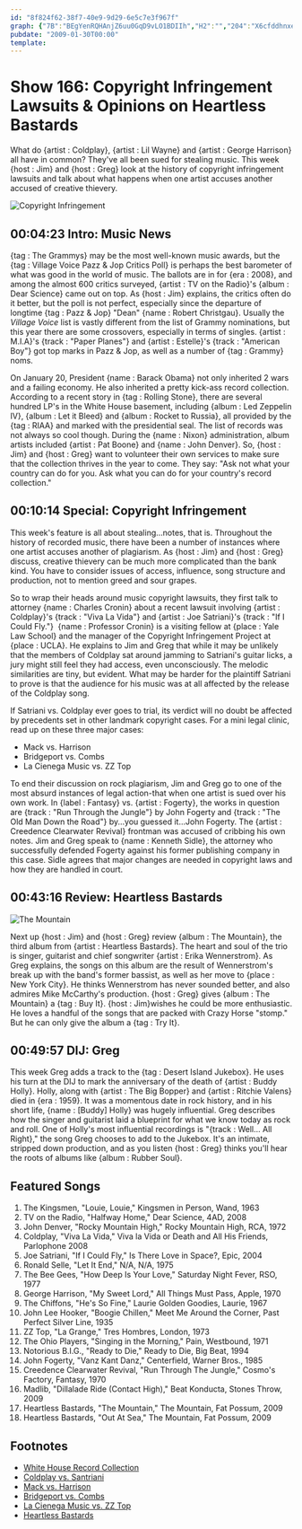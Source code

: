 ```yaml
---
id: "8f824f62-38f7-40e9-9d29-6e5c7e3f967f"
graph: {"7B":"BEgYenRQHAnjZ6uu0GqD9vLO1BDIIh","H2":"","204":"X6cfddhnxe97qipBHm1G0F8fBdhnxe0F8fB97qip0F8fBExqgYExqgYIQGr4","2B9":"UPEmEdMGHh"}
pubdate: "2009-01-30T00:00"
template: 
---
```






# Show 166: Copyright Infringement Lawsuits & Opinions on Heartless Bastards

What do {artist : Coldplay}, {artist : Lil Wayne} and {artist : George Harrison} all have in common? They've all been sued for stealing music. This week {host : Jim} and {host : Greg} look at the history of copyright infringement lawsuits and talk about what happens when one artist accuses another accused of creative thievery.

![Copyright Infringement](http://old.soundopinions.org/images/2011/sampling.jpg)



## 00:04:23 Intro: Music News

{tag : The Grammys} may be the most well-known music awards, but the {tag : Village Voice Pazz & Jop Critics Poll} is perhaps the best barometer of what was good in the world of music. The ballots are in for {era : 2008}, and among the almost 600 critics surveyed, {artist : TV on the Radio}'s {album : Dear Science} came out on top. As {host : Jim} explains, the critics often do it better, but the poll is not perfect, especially since the departure of longtime {tag : Pazz & Jop} "Dean" {name : Robert Christgau}. Usually the *Village Voice* list is vastly different from the list of Grammy nominations, but this year there are some crossovers, especially in terms of singles. {artist : M.I.A}'s {track : "Paper Planes"} and {artist : Estelle}'s {track : "American Boy"} got top marks in Pazz & Jop, as well as a number of {tag : Grammy} noms.

On January 20, President {name : Barack Obama} not only inherited 2 wars and a failing economy. He also inherited a pretty kick-ass record collection. According to a recent story in {tag : Rolling Stone}, there are several hundred LP's in the White House basement, including {album : Led Zeppelin IV}, {album : Let it Bleed} and {album : Rocket to Russia}, all provided by the {tag : RIAA} and marked with the presidential seal. The list of records was not always so cool though. During the {name : Nixon} administration, album artists included {artist : Pat Boone} and {name : John Denver}. So, {host : Jim} and {host : Greg} want to volunteer their own services to make sure that the collection thrives in the year to come. They say: "Ask not what your country can do for you. Ask what you can do for your country's record collection."



## 00:10:14 Special: Copyright Infringement

This week's feature is all about stealing...notes, that is. Throughout the history of recorded music, there have been a number of instances where one artist accuses another of plagiarism. As {host : Jim} and {host : Greg} discuss, creative thievery can be much more complicated than the bank kind. You have to consider issues of access, influence, song structure and production, not to mention greed and sour grapes.

So to wrap their heads around music copyright lawsuits, they first talk to attorney {name : Charles Cronin} about a recent lawsuit involving {artist : Coldplay}'s {track : "Viva La Vida"} and {artist : Joe Satriani}'s {track : "If I Could Fly."}  {name : Professor Cronin} is a visiting fellow at {place : Yale Law School} and the manager of the Copyright Infringement Project at {place : UCLA}. He explains to Jim and Greg that while it may be unlikely that the members of Coldplay sat around jamming to Satriani's guitar licks, a jury might still feel they had access, even unconsciously. The melodic similarities are tiny, but evident. What may be harder for the plaintiff Satriani to prove is that the audience for his music was at all affected by the release of the Coldplay song.

If Satriani vs. Coldplay ever goes to trial, its verdict will no doubt be affected by precedents set in other landmark copyright cases. For a mini legal clinic, read up on these three major cases:

- Mack vs. Harrison
- Bridgeport vs. Combs
- La Cienega Music vs. ZZ Top

To end their discussion on rock plagiarism, Jim and Greg go to one of the most absurd instances of legal action-that when one artist is sued over his own work. In {label : Fantasy} vs. {artist : Fogerty}, the works in question are {track : "Run Through the Jungle"} by John Fogerty and {track : "The Old Man Down the Road"} by...you guessed it...John Fogerty. The {artist : Creedence Clearwater Revival} frontman was accused of cribbing his own notes. Jim and Greg speak to {name : Kenneth Sidle}, the attorney who successfully defended Fogerty against his former publishing company in this case. Sidle agrees that major changes are needed in copyright laws and how they are handled in court.



## 00:43:16 Review: Heartless Bastards

![The Mountain](https://static.soundopinions.org/assets/166/2040.jpg)

Next up {host : Jim} and {host : Greg} review {album : The Mountain}, the third album from {artist : Heartless Bastards}. The heart and soul of the trio is singer, guitarist and chief songwriter {artist : Erika Wennerstrom}. As Greg explains, the songs on this album are the result of Wennerstrom's break up with the band's former bassist, as well as her move to {place : New York City}. He thinks Wennerstrom has never sounded better, and also admires Mike McCarthy's production. {host : Greg} gives {album : The Mountain} a {tag : Buy It}. {host : Jim}wishes he could be more enthusiastic. He loves a handful of the songs that are packed with Crazy Horse "stomp." But he can only give the album a {tag : Try It}.



## 00:49:57 DIJ: Greg

This week Greg adds a track to the {tag : Desert Island Jukebox}. He uses his turn at the DIJ to mark the anniversary of the death of {artist : Buddy Holly}. Holly, along with {artist : The Big Bopper} and {artist : Ritchie Valens} died in {era : 1959}. It was a momentous date in rock history, and in his short life, {name : [Buddy] Holly} was hugely influential. Greg describes how the singer and guitarist laid a blueprint for what we know today as rock and roll. One of Holly's most influential recordings is "{track : Well... All Right}," the song Greg chooses to add to the Jukebox. It's an intimate, stripped down production, and as you listen {host : Greg} thinks you'll hear the roots of albums like {album : Rubber Soul}.



## Featured Songs

1. The Kingsmen, "Louie, Louie," Kingsmen in Person, Wand, 1963
2. TV on the Radio, "Halfway Home," Dear Science, 4AD, 2008
3. John Denver, "Rocky Mountain High," Rocky Mountain High, RCA, 1972
4. Coldplay, "Viva La Vida," Viva la Vida or Death and All His Friends, Parlophone 2008
5. Joe Satriani, "If I Could Fly," Is There Love in Space?, Epic, 2004
6. Ronald Selle, "Let It End," N/A, N/A, 1975
7. The Bee Gees, "How Deep Is Your Love," Saturday Night Fever, RSO, 1977
8. George Harrison, "My Sweet Lord," All Things Must Pass, Apple, 1970
9. The Chiffons, "He's So Fine," Laurie Golden Goodies, Laurie, 1967
10. John Lee Hooker, "Boogie Chillen," Meet Me Around the Corner, Past Perfect Silver Line, 1935
11. ZZ Top, "La Grange," Tres Hombres, London, 1973
12. The Ohio Players, "Singing in the Morning," Pain, Westbound, 1971
13. Notorious B.I.G., "Ready to Die," Ready to Die, Big Beat, 1994
14. John Fogerty, "Vanz Kant Danz," Centerfield, Warner Bros., 1985
15. Creedence Clearwater Revival, "Run Through The Jungle," Cosmo's Factory, Fantasy, 1970
16. Madlib, "Dillalade Ride (Contact High)," Beat Konducta, Stones Throw, 2009
17. Heartless Bastards, "The Mountain," The Mountain, Fat Possum, 2009
18. Heartless Bastards, "Out At Sea," The Mountain, Fat Possum, 2009



## Footnotes

- [White House Record Collection](http://www.rollingstone.com/music/news/obamas-secret-record-collection-20090205)
- [Coldplay vs. Santriani](http://artsbeat.blogs.nytimes.com/2008/12/05/joe-satriani-sues-coldplay-for-cold-plagiarism/?_r=0)
- [Mack vs. Harrison](http://mcir.usc.edu/cases/1970-1979/Pages/brightharrisongs.html)
- [Bridgeport vs. Combs](https://scholar.google.com/scholar_case?case=1684435277251708517&q=bridgeport+vs.+combs+copyright&hl=en&as_sdt=400006)
- [La Cienega Music vs. ZZ Top](https://scholar.google.com/scholar_case?case=2792134661835277363&q=la+cienga+music+vs.+zz+top+copyright&hl=en&as_sdt=400006)
- [Heartless Bastards](http://www.theheartlessbastards.com/)